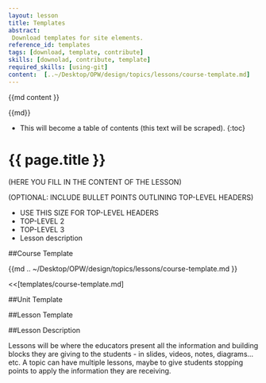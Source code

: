 ```yaml
---
layout: lesson
title: Templates
abstract:
 Download templates for site elements.
reference_id: templates
tags: [download, template, contribute]
skills: [downolad, contribute, template]
required_skills: [using-git]
content:  [..~/Desktop/OPW/design/topics/lessons/course-template.md]
---
```


{{md  content }} 

{{md}}

* This will become a table of contents (this text will be scraped).
{:toc}

# {{ page.title }}

(HERE YOU FILL IN THE CONTENT OF THE LESSON)

(OPTIONAL: INCLUDE BULLET POINTS OUTLINING TOP-LEVEL HEADERS)

* USE THIS SIZE FOR TOP-LEVEL HEADERS
* TOP-LEVEL 2
* TOP-LEVEL 3
* Lesson description

##Course Template

{{md  .. ~/Desktop/OPW/design/topics/lessons/course-template.md }} 

<<[templates/course-template.md]

##Unit Template

##Lesson Template

##Lesson Description

Lessons will be where the educators present all the information and building blocks they are giving to the students - in slides, videos, notes, diagrams… etc. A topic can have multiple lessons, maybe to give students stopping points to apply the information they are receiving.
